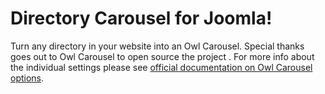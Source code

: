 # Directory Carousel for Joomla!

Turn any directory in your website into an Owl Carousel.
Special thanks goes out to Owl Carousel to open source the project
.
For more info about the individual settings please see [official documentation on Owl Carousel options](https://owlcarousel2.github.io/OwlCarousel2/docs/api-options.html).
